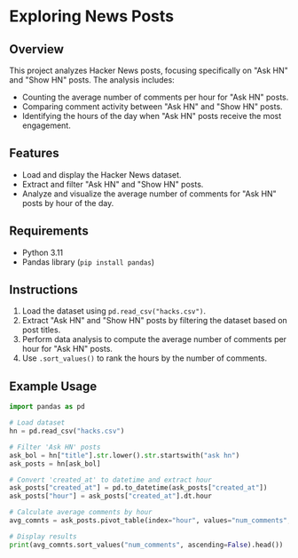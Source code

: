 # Exploring News Posts

## Overview

This project analyzes Hacker News posts, focusing specifically on "Ask HN" and "Show HN" posts. The analysis includes:

- Counting the average number of comments per hour for "Ask HN" posts.
- Comparing comment activity between "Ask HN" and "Show HN" posts.
- Identifying the hours of the day when "Ask HN" posts receive the most engagement.

## Features

- Load and display the Hacker News dataset.
- Extract and filter "Ask HN" and "Show HN" posts.
- Analyze and visualize the average number of comments for "Ask HN" posts by hour of the day.

## Requirements

- Python 3.11
- Pandas library (`pip install pandas`)

## Instructions

1. Load the dataset using `pd.read_csv("hacks.csv")`.
2. Extract "Ask HN" and "Show HN" posts by filtering the dataset based on post titles.
3. Perform data analysis to compute the average number of comments per hour for "Ask HN" posts.
4. Use `.sort_values()` to rank the hours by the number of comments.

## Example Usage

```python
import pandas as pd

# Load dataset
hn = pd.read_csv("hacks.csv")

# Filter 'Ask HN' posts
ask_bol = hn["title"].str.lower().str.startswith("ask hn")
ask_posts = hn[ask_bol]

# Convert 'created_at' to datetime and extract hour
ask_posts["created_at"] = pd.to_datetime(ask_posts["created_at"])
ask_posts["hour"] = ask_posts["created_at"].dt.hour

# Calculate average comments by hour
avg_comnts = ask_posts.pivot_table(index="hour", values="num_comments", aggfunc="mean")

# Display results
print(avg_comnts.sort_values("num_comments", ascending=False).head())
```
